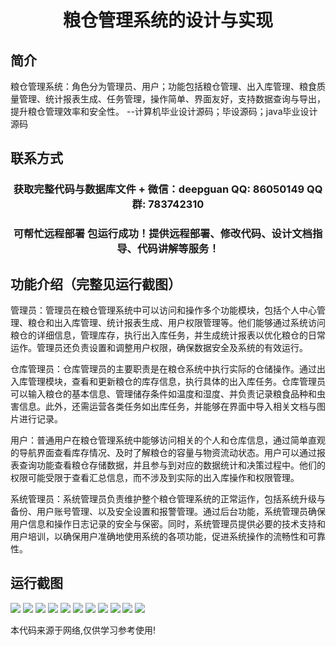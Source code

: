 <p><h1 align="center">粮仓管理系统的设计与实现</h1></p>

## 简介
粮仓管理系统：角色分为管理员、用户；功能包括粮仓管理、出入库管理、粮食质量管理、统计报表生成、任务管理，操作简单、界面友好，支持数据查询与导出，提升粮仓管理效率和安全性。    --计算机毕业设计源码；毕设源码；java毕业设计源码


## 联系方式
<p><h3 align="center">获取完整代码与数据库文件 + 微信：deepguan QQ: 86050149 QQ群: 783742310</h3></p>
<p><h3 align="center">可帮忙远程部署 包运行成功！提供远程部署、修改代码、设计文档指导、代码讲解等服务！</h3></p>

## 功能介绍（完整见运行截图）
管理员：管理员在粮仓管理系统中可以访问和操作多个功能模块，包括个人中心管理、粮仓和出入库管理、统计报表生成、用户权限管理等。他们能够通过系统访问粮仓的详细信息，管理库存，执行出入库任务，并生成统计报表以优化粮仓的日常运作。管理员还负责设置和调整用户权限，确保数据安全及系统的有效运行。

仓库管理员：仓库管理员的主要职责是在粮仓系统中执行实际的仓储操作。通过出入库管理模块，查看和更新粮仓的库存信息，执行具体的出入库任务。仓库管理员可以输入粮仓的基本信息、管理储存条件如温度和湿度、并负责记录粮食品种和虫害信息。此外，还需运营各类任务如出库任务，并能够在界面中导入相关文档与图片进行记录。

用户：普通用户在粮仓管理系统中能够访问相关的个人和仓库信息，通过简单直观的导航界面查看库存情况、及时了解粮仓的容量与物资流动状态。用户可以通过报表查询功能查看粮仓存储数据，并且参与到对应的数据统计和决策过程中。他们的权限可能受限于查看汇总信息，而不涉及到实际的出入库操作和权限管理。

系统管理员：系统管理员负责维护整个粮仓管理系统的正常运作，包括系统升级与备份、用户账号管理、以及安全设置和报警管理。通过后台功能，系统管理员确保用户信息和操作日志记录的安全与保密。同时，系统管理员提供必要的技术支持和用户培训，以确保用户准确地使用系统的各项功能，促进系统操作的流畅性和可靠性。


## 运行截图
![](https://bs-1329754181.cos.ap-shanghai.myqcloud.com/spring/GrainStorageManagementSystemDesignAndImplementation/img/001.jpg)
![](https://bs-1329754181.cos.ap-shanghai.myqcloud.com/spring/GrainStorageManagementSystemDesignAndImplementation/img/002.jpg)
![](https://bs-1329754181.cos.ap-shanghai.myqcloud.com/spring/GrainStorageManagementSystemDesignAndImplementation/img/003.jpg)
![](https://bs-1329754181.cos.ap-shanghai.myqcloud.com/spring/GrainStorageManagementSystemDesignAndImplementation/img/004.jpg)
![](https://bs-1329754181.cos.ap-shanghai.myqcloud.com/spring/GrainStorageManagementSystemDesignAndImplementation/img/005.jpg)
![](https://bs-1329754181.cos.ap-shanghai.myqcloud.com/spring/GrainStorageManagementSystemDesignAndImplementation/img/006.jpg)
![](https://bs-1329754181.cos.ap-shanghai.myqcloud.com/spring/GrainStorageManagementSystemDesignAndImplementation/img/007.jpg)
![](https://bs-1329754181.cos.ap-shanghai.myqcloud.com/spring/GrainStorageManagementSystemDesignAndImplementation/img/008.jpg)
![](https://bs-1329754181.cos.ap-shanghai.myqcloud.com/spring/GrainStorageManagementSystemDesignAndImplementation/img/009.jpg)
![](https://bs-1329754181.cos.ap-shanghai.myqcloud.com/spring/GrainStorageManagementSystemDesignAndImplementation/img/010.jpg)
![](https://bs-1329754181.cos.ap-shanghai.myqcloud.com/spring/GrainStorageManagementSystemDesignAndImplementation/img/011.jpg)

<p>本代码来源于网络,仅供学习参考使用!</p>
